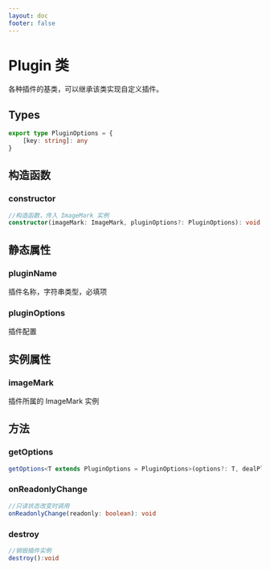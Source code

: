 ```yaml
---
layout: doc
footer: false
---
```


# Plugin 类

各种插件的基类，可以继承该类实现自定义插件。

## Types

```ts
export type PluginOptions = {
	[key: string]: any
}
```

## 构造函数

### constructor

```ts
//构造函数，传入 ImageMark 实例
constructor(imageMark: ImageMark, pluginOptions?: PluginOptions): void
```

## 静态属性

### pluginName

插件名称，字符串类型，必填项

### pluginOptions

插件配置

## 实例属性

### imageMark

插件所属的 ImageMark 实例

## 方法

### getOptions

```ts
getOptions<T extends PluginOptions = PluginOptions>(options?: T, dealPluginOptions?: (options: T) => T): T
```

### onReadonlyChange

```ts
//只读状态改变时调用
onReadonlyChange(readonly: boolean): void
```

### destroy

```ts
//销毁插件实例
destroy():void
```
